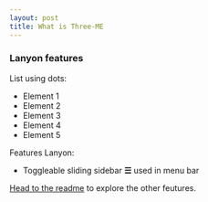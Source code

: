 ```yaml
---
layout: post
title: What is Three-ME
---
```


### Lanyon features

List using dots:

* Element 1
* Element 2
* Element 3
* Element 4
* Element 5

Features Lanyon:

* Toggleable sliding sidebar  **☰** used in menu bar

[Head to the readme](https://github.com/poole/lanyon#readme) to explore the other feutures. 